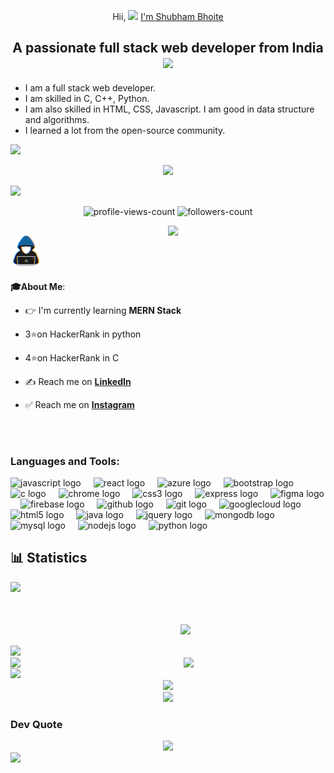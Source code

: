  <p align="center">
  Hii, <img src="https://media.giphy.com/media/hvRJCLFzcasrR4ia7z/giphy.gif" width="28"> <a href="https://www.linkedin.com/in/shubham-bhoite98"> I'm Shubham Bhoite</a>
</p> 
<h2 align="center">A passionate full stack web developer from India <img src="https://github.com/TheDudeThatCode/TheDudeThatCode/blob/master/Assets/Earth.gif" width="29"> </h2>

- I am a full stack web developer. 
- I am skilled in C, C++, Python.
- I am also skilled in HTML, CSS, Javascript. I am good in data structure and algorithms.
- I learned a lot from the open-source community.

<img src="https://user-images.githubusercontent.com/73097560/115834477-dbab4500-a447-11eb-908a-139a6edaec5c.gif">
   <p align="center" color:"red">
 <a>
          <img src="https://readme-typing-svg.demolab.com/?font=Fira+Code&weight=600&size=23&duration=3000&pause=500&color=3CE0F7&vCenter=true&width=600&lines=Front-end web developer;Full+Stack+Web+Developer;1%2B%20years of coding experience;Always learning new things......"></a>
      </p>
       
<img src="https://user-images.githubusercontent.com/73097560/115834477-dbab4500-a447-11eb-908a-139a6edaec5c.gif">
<p align="center"> 
 <img src="https://komarev.com/ghpvc/?username=shubham-bhoite&label=Profile%20views&color=0e75b6&style=flat" alt="profile-views-count" />
 <img src="https://img.shields.io/github/followers/shubham-bhoite?label=Followers&style=social" alt="followers-count"> 
</p>


 <img align="right" src="https://camo.githubusercontent.com/3997f3b27a68e19c31e2d1c378d77303735faa42e7d18a8018f7510d66aaa83e/68747470733a2f2f7777772e77696e677374656368736f6c7574696f6e732e636f6d2f77702d636f6e74656e742f75706c6f6164732f323032322f30332f66756c6c2d737461636b2d646576656c6f706d656e742e676966" width="50%"  />

 ## <picture><img src = "https://github.com/0xAbdulKhalid/0xAbdulKhalid/raw/main/assets/mdImages/about_me.gif" width = 50px></picture> 
**🎓About Me**:

- 👉 I'm currently learning **MERN Stack**
- 3⭐on HackerRank in python
- 4⭐on HackerRank in C

- ✍  Reach me on **<a href="https://www.linkedin.com/in/shubham-bhoite98/" target="_blank" >LinkedIn</a>**
- ✅  Reach me on **<a href="https://www.instagram.com/official_shubhya_96k/" target="_blank" >Instagram</a>**

<br/>
<br/>


<h3 align="left">Languages and Tools:</h3>

<div align="left">
  <img src="https://cdn.jsdelivr.net/gh/devicons/devicon/icons/javascript/javascript-original.svg" height="40" alt="javascript logo"  />
  <img width="12" />
  <img src="https://cdn.jsdelivr.net/gh/devicons/devicon/icons/react/react-original.svg" height="40" alt="react logo"  />
  <img width="12" />
  <img src="https://cdn.jsdelivr.net/gh/devicons/devicon/icons/azure/azure-original.svg" height="40" alt="azure logo"  />
  <img width="12" />
  <img src="https://cdn.jsdelivr.net/gh/devicons/devicon/icons/bootstrap/bootstrap-original.svg" height="40" alt="bootstrap logo"  />
  <img width="12" />
  <img src="https://cdn.jsdelivr.net/gh/devicons/devicon/icons/c/c-original.svg" height="40" alt="c logo"  />
  <img width="12" />
  <img src="https://cdn.jsdelivr.net/gh/devicons/devicon/icons/chrome/chrome-original.svg" height="40" alt="chrome logo"  />
  <img width="12" />
  <img src="https://cdn.jsdelivr.net/gh/devicons/devicon/icons/css3/css3-original.svg" height="40" alt="css3 logo"  />
  <img width="12" />
  <img src="https://cdn.jsdelivr.net/gh/devicons/devicon/icons/express/express-original.svg" height="40" alt="express logo"  />
  <img width="12" />
  <img src="https://cdn.jsdelivr.net/gh/devicons/devicon/icons/figma/figma-original.svg" height="40" alt="figma logo"  />
  <img width="12" />
  <img src="https://cdn.jsdelivr.net/gh/devicons/devicon/icons/firebase/firebase-plain.svg" height="40" alt="firebase logo"  />
  <img width="12" />
  <img src="https://cdn.jsdelivr.net/gh/devicons/devicon/icons/github/github-original.svg" height="40" alt="github logo"  />
  <img width="12" />
  <img src="https://cdn.jsdelivr.net/gh/devicons/devicon/icons/git/git-original.svg" height="40" alt="git logo"  />
  <img width="12" />
  <img src="https://cdn.jsdelivr.net/gh/devicons/devicon/icons/googlecloud/googlecloud-original.svg" height="40" alt="googlecloud logo"  />
  <img width="12" />
  <img src="https://cdn.jsdelivr.net/gh/devicons/devicon/icons/html5/html5-original.svg" height="40" alt="html5 logo"  />
  <img width="12" />
  <img src="https://cdn.jsdelivr.net/gh/devicons/devicon/icons/java/java-original.svg" height="40" alt="java logo"  />
  <img width="12" />
  <img src="https://cdn.jsdelivr.net/gh/devicons/devicon/icons/jquery/jquery-original.svg" height="40" alt="jquery logo"  />
  <img width="12" />
  <img src="https://cdn.jsdelivr.net/gh/devicons/devicon/icons/mongodb/mongodb-original.svg" height="40" alt="mongodb logo"  />
  <img width="12" />
  <img src="https://cdn.jsdelivr.net/gh/devicons/devicon/icons/mysql/mysql-original.svg" height="40" alt="mysql logo"  />
  <img width="12" />
  <img src="https://cdn.jsdelivr.net/gh/devicons/devicon/icons/nodejs/nodejs-original.svg" height="40" alt="nodejs logo"  />
  <img width="12" />
  <img src="https://cdn.jsdelivr.net/gh/devicons/devicon/icons/python/python-original.svg" height="40" alt="python logo"  />
</div>


## 📊 Statistics  
<div>
<img align="left" src="http://github-profile-summary-cards.vercel.app/api/cards/stats?username=shubham-bhoite&theme=2077" width="46%" />
  <br/>
  <br/>
    <br/>
  <br/>
<img align="right" src="https://streak-stats.demolab.com/?user=shubham-bhoite&_border=true&theme=dark&hide_border=true&theme=react" width="46%" />
</div>
<br/>
<br/>
<img src="https://user-images.githubusercontent.com/73097560/115834477-dbab4500-a447-11eb-908a-139a6edaec5c.gif">
<div>
<img align="left" src="http://github-profile-summary-cards.vercel.app/api/cards/repos-per-language?username=shubham-bhoite&theme=2077" width="45%" />
<img align="right" src="http://github-profile-summary-cards.vercel.app/api/cards/most-commit-language?username=shubham-bhoite&theme=2077" width="45%" />
</div>
<br/>
<img src="https://user-images.githubusercontent.com/73097560/115834477-dbab4500-a447-11eb-908a-139a6edaec5c.gif">
<div align="center">    
<img src="http://github-profile-summary-cards.vercel.app/api/cards/profile-details?username=shubham-bhoite&theme=2077" style="height: 300px"  />                                 </div>                                                                                       
                                                                                                                             
  
  <div align="center">    
<img src="https://github-profile-trophy.vercel.app/?username=shubham-bhoite&column=-1&theme=chalk&rank=-?&margin-w=15" style="height: 200px"  />                                 </div>  



### Dev Quote
  <div align="center">  
<img  src="https://quotes-github-readme.vercel.app/api?type=horizontal&theme=radical" width="550px"/>
    </div>  

 <img  src="https://raw.githubusercontent.com/Trilokia/Trilokia/379277808c61ef204768a61bbc5d25bc7798ccf1/bottom_header.svg" />
